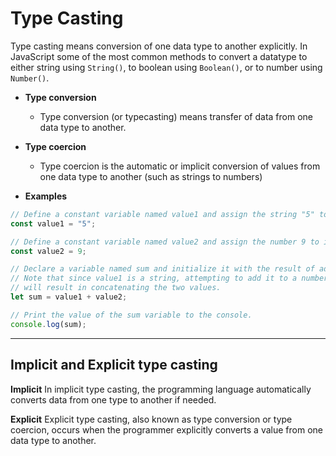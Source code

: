 # Type Casting

Type casting means conversion of one data type to another explicitly. In JavaScript some of the most common methods to convert a datatype to either string using `String()`, to boolean using `Boolean()`, or to number using `Number()`.

- **Type conversion**

  - Type conversion (or typecasting) means transfer of data from one data type to another.

- **Type coercion**

  - Type coercion is the automatic or implicit conversion of values from one data type to another (such as strings to numbers)

- **Examples**

```js
// Define a constant variable named value1 and assign the string "5" to it.
const value1 = "5";

// Define a constant variable named value2 and assign the number 9 to it.
const value2 = 9;

// Declare a variable named sum and initialize it with the result of adding value1 and value2.
// Note that since value1 is a string, attempting to add it to a number (value2)
// will result in concatenating the two values.
let sum = value1 + value2;

// Print the value of the sum variable to the console.
console.log(sum);
```

---

## Implicit and Explicit type casting

**Implicit**
In implicit type casting, the programming language automatically converts data from one type to another if needed.

**Explicit**
Explicit type casting, also known as type conversion or type coercion, occurs when the programmer explicitly converts a value from one data type to another.
